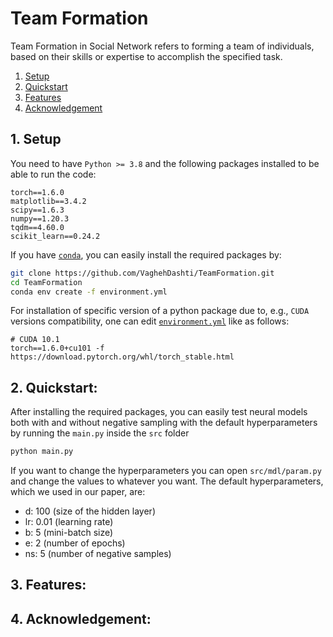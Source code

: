# Team Formation 
Team Formation in Social Network refers to forming a team of individuals, based on their skills or expertise to accomplish the specified task.

1. [Setup](#1-setup)
2. [Quickstart](#2-quickstart)
3. [Features](#3-features)
4. [Acknowledgement](#4-acknowledgement)

## 1. Setup
You need to have ``Python >= 3.8`` and the following packages installed to be able to run the code:
```
torch==1.6.0
matplotlib==3.4.2
scipy==1.6.3
numpy==1.20.3
tqdm==4.60.0
scikit_learn==0.24.2
```
If you have [``conda``](https://www.anaconda.com/products/individual), you can easily install the required packages by:
```sh
git clone https://github.com/VaghehDashti/TeamFormation.git
cd TeamFormation
conda env create -f environment.yml
```

For installation of specific version of a python package due to, e.g., ``CUDA`` versions compatibility, one can edit [``environment.yml``](environment.yml) like as follows:

```
# CUDA 10.1
torch==1.6.0+cu101 -f https://download.pytorch.org/whl/torch_stable.html
```
## 2. Quickstart:
After installing the required packages, you can easily test neural models both with and without negative sampling with the default hyperparameters by running the ``main.py`` inside the ``src`` folder
```sh
python main.py
```
If you want to change the hyperparameters you can open ``src/mdl/param.py`` and change the values to whatever you want.
The default hyperparameters, which we used in our paper, are:
- d: 100 (size of the hidden layer)
- lr: 0.01 (learning rate)
- b: 5 (mini-batch size)
- e: 2 (number of epochs)
- ns: 5 (number of negative samples)

## 3. Features:

## 4. Acknowledgement:

